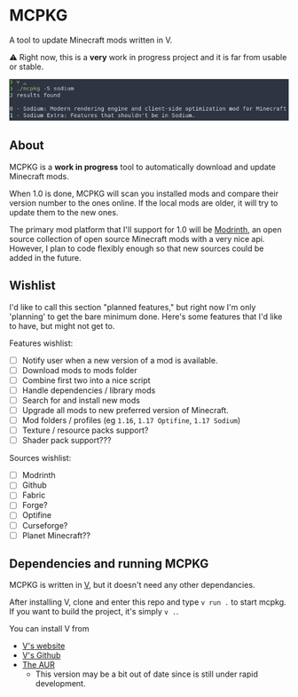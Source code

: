 # MCPKG
A tool to update Minecraft mods written in V.

:warning: Right now, this is a **very** work in progress project and it is far from usable or stable. 

![A screenshot of mcpkg being built and ran](README_assets/demo_screenshot.png "MCPKG screenshot")

## About
MCPKG is a **work in progress** tool to automatically download and update Minecraft mods. 

When 1.0 is done, MCPKG will scan you installed mods and compare their version number to the ones online. If the local mods are older, it will try to update them to the new ones. 

The primary mod platform that I'll support for 1.0 will be [Modrinth](https://modrinth.com/), an open source collection of open source Minecraft mods with a very nice api. However, I plan to code flexibly enough so that new sources could be added in the future.

## Wishlist
I'd like to call this section "planned features," but right now I'm only 'planning' to get the bare minimum done. Here's some features that I'd like to have, but might not get to. 

Features wishlist:
- [ ] Notify user when a new version of a mod is available.
- [ ] Download mods to mods folder
- [ ] Combine first two into a nice script
- [ ] Handle dependencies / library mods
- [ ] Search for and install new mods
- [ ] Upgrade all mods to new preferred version of Minecraft. 
- [ ] Mod folders / profiles (eg `1.16`, `1.17 Optifine`, `1.17 Sodium`)
- [ ] Texture / resource packs support?
- [ ] Shader pack support???

Sources wishlist:
- [ ] Modrinth
- [ ] Github
- [ ] Fabric
- [ ] Forge?
- [ ] Optifine
- [ ] Curseforge?
- [ ] Planet Minecraft??

## Dependencies and running MCPKG
MCPKG is written in [V](https://vlang.io/), but it doesn't need any other dependancies.

After installing V, clone and enter this repo and type `v run .` to start mcpkg. If you want to build the project, it's simply `v .`. 

You can install V from
- [V's website](https://vlang.io/)
- [V's Github](https://github.com/vlang/v)
- [The AUR](https://aur.archlinux.org/packages/vlang/)
	- This version may be a bit out of date since is still under rapid development.

